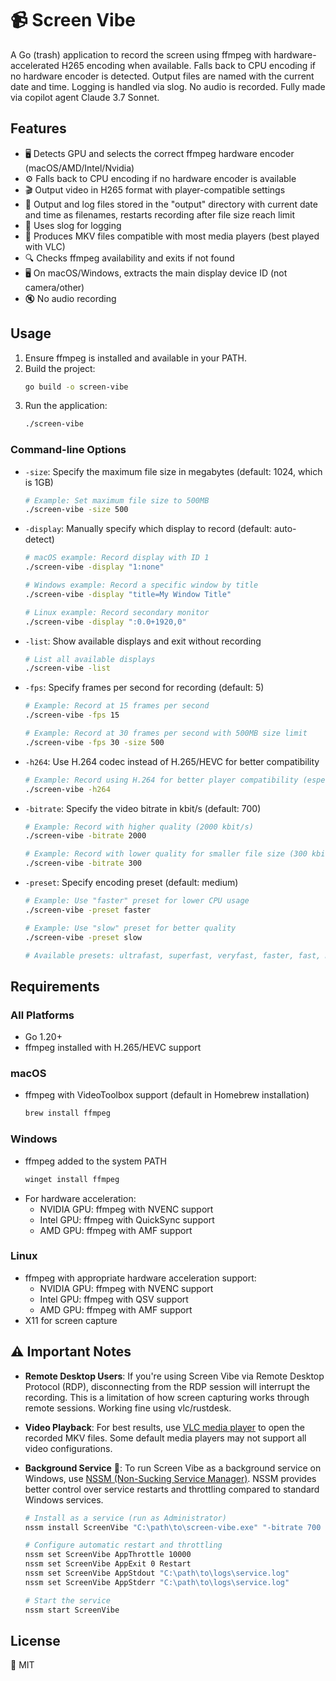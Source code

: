 # 📹 Screen Vibe

A Go (trash) application to record the screen using ffmpeg with hardware-accelerated H265 encoding when available. Falls back to CPU encoding if no hardware encoder is detected. Output files are named with the current date and time. Logging is handled via slog. No audio is recorded. Fully made via copilot agent Claude 3.7 Sonnet.

## Features
- 🖥️ Detects GPU and selects the correct ffmpeg hardware encoder (macOS/AMD/Intel/Nvidia)
- ⚙️ Falls back to CPU encoding if no hardware encoder is available
- 🎬 Output video in H265 format with player-compatible settings
- 📁 Output and log files stored in the "output" directory with current date and time as filenames, restarts recording after file size reach limit
- 📄 Uses slog for logging
- 📼 Produces MKV files compatible with most media players (best played with VLC)
- 🔍 Checks ffmpeg availability and exits if not found
- 🖥️ On macOS/Windows, extracts the main display device ID (not camera/other)
- 🔇 No audio recording

## Usage
1. Ensure ffmpeg is installed and available in your PATH.
2. Build the project:
   ```sh
   go build -o screen-vibe
   ```
3. Run the application:
   ```sh
   ./screen-vibe
   ```

### Command-line Options
- `-size`: Specify the maximum file size in megabytes (default: 1024, which is 1GB)
   ```sh
   # Example: Set maximum file size to 500MB
   ./screen-vibe -size 500
   ```
   
- `-display`: Manually specify which display to record (default: auto-detect)
   ```sh
   # macOS example: Record display with ID 1
   ./screen-vibe -display "1:none"
   
   # Windows example: Record a specific window by title
   ./screen-vibe -display "title=My Window Title"
   
   # Linux example: Record secondary monitor
   ./screen-vibe -display ":0.0+1920,0"
   ```
   
- `-list`: Show available displays and exit without recording
   ```sh
   # List all available displays
   ./screen-vibe -list
   ```
   
- `-fps`: Specify frames per second for recording (default: 5)
   ```sh
   # Example: Record at 15 frames per second
   ./screen-vibe -fps 15
   
   # Example: Record at 30 frames per second with 500MB size limit
   ./screen-vibe -fps 30 -size 500
   ```

- `-h264`: Use H.264 codec instead of H.265/HEVC for better compatibility
   ```sh
   # Example: Record using H.264 for better player compatibility (especially on Windows)
   ./screen-vibe -h264
   ```
   
- `-bitrate`: Specify the video bitrate in kbit/s (default: 700)
   ```sh
   # Example: Record with higher quality (2000 kbit/s)
   ./screen-vibe -bitrate 2000
   
   # Example: Record with lower quality for smaller file size (300 kbit/s)
   ./screen-vibe -bitrate 300
   ```

- `-preset`: Specify encoding preset (default: medium)
   ```sh
   # Example: Use "faster" preset for lower CPU usage
   ./screen-vibe -preset faster
   
   # Example: Use "slow" preset for better quality
   ./screen-vibe -preset slow
   
   # Available presets: ultrafast, superfast, veryfast, faster, fast, medium, slow, slower
   ```

## Requirements

### All Platforms
- Go 1.20+
- ffmpeg installed with H.265/HEVC support

### macOS
- ffmpeg with VideoToolbox support (default in Homebrew installation)
  ```sh
  brew install ffmpeg
  ```

### Windows
- ffmpeg added to the system PATH
  ```sh
  winget install ffmpeg
  ```
- For hardware acceleration:
  - NVIDIA GPU: ffmpeg with NVENC support
  - Intel GPU: ffmpeg with QuickSync support
  - AMD GPU: ffmpeg with AMF support

### Linux
- ffmpeg with appropriate hardware acceleration support:
  - NVIDIA GPU: ffmpeg with NVENC support
  - Intel GPU: ffmpeg with QSV support
  - AMD GPU: ffmpeg with AMF support
- X11 for screen capture

## ⚠️ Important Notes

- **Remote Desktop Users**: If you're using Screen Vibe via Remote Desktop Protocol (RDP), disconnecting from the RDP session will interrupt the recording. This is a limitation of how screen capturing works through remote sessions. Working fine using vlc/rustdesk.

- **Video Playback**: For best results, use [VLC media player](https://www.videolan.org/vlc/) to open the recorded MKV files. Some default media players may not support all video configurations.

- **Background Service** 🔄: To run Screen Vibe as a background service on Windows, use [NSSM (Non-Sucking Service Manager)](https://nssm.cc/). NSSM provides better control over service restarts and throttling compared to standard Windows services.

  ```sh
  # Install as a service (run as Administrator)
  nssm install ScreenVibe "C:\path\to\screen-vibe.exe" "-bitrate 700 -fps 5"
  
  # Configure automatic restart and throttling
  nssm set ScreenVibe AppThrottle 10000
  nssm set ScreenVibe AppExit 0 Restart
  nssm set ScreenVibe AppStdout "C:\path\to\logs\service.log"
  nssm set ScreenVibe AppStderr "C:\path\to\logs\service.log"
  
  # Start the service
  nssm start ScreenVibe
  ```

## License
📄 MIT
